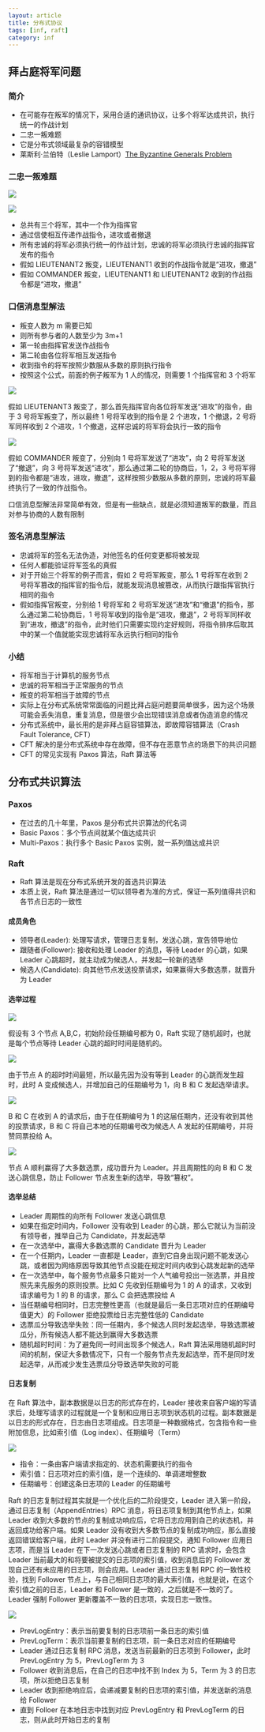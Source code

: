 ```yaml
---
layout: article
title: 分布式协议
tags: [inf, raft]
category: inf
---
```


## 拜占庭将军问题

### 简介

- 在可能存在叛军的情况下，采用合适的通讯协议，让多个将军达成共识，执行统一的作战计划
- 二忠一叛难题
- 它是分布式领域最复杂的容错模型
- 莱斯利·兰伯特（Leslie Lamport）[The Byzantine Generals Problem](https://www.microsoft.com/en-us/research/uploads/prod/2016/12/The-Byzantine-Generals-Problem.pdf)

### 二忠一叛难题

![]('/static/images/2020-05-25/bzt1.png')

![]('/static/images/2020-05-25/bzt2.png')

- 总共有三个将军，其中一个作为指挥官
- 通过信使相互传递作战指令，进攻或者撤退
- 所有忠诚的将军必须执行统一的作战计划，忠诚的将军必须执行忠诚的指挥官发布的指令
- 假如 LIEUTENANT2 叛变，LIEUTENANT1 收到的作战指令就是“进攻，撤退”
- 假如 COMMANDER 叛变，LIEUTENANT1 和 LIEUTENANT2 收到的作战指令都是“进攻，撤退”

### 口信消息型解法

- 叛变人数为 m 需要已知
- 则所有参与者的人数至少为 3m+1
- 第一轮由指挥官发送作战指令
- 第二轮由各位将军相互发送指令
- 收到指令的将军按照少数服从多数的原则执行指令
- 按照这个公式，前面的例子叛军为 1 人的情况，则需要 1 个指挥官和 3 个将军

![]('/static/images/2020-05-25/bzt3.png')

假如 LIEUTENANT3 叛变了，那么首先指挥官向各位将军发送“进攻”的指令，由于 3 号将军叛变了，所以最终 1 号将军收到的指令是 2 个进攻，1 个撤退，2 号将军同样收到 2 个进攻，1 个撤退，这样忠诚的将军将会执行一致的指令

![]('/static/images/2020-05-25/bzt4.png')

假如 COMMANDER 叛变了，分别向 1 号将军发送了“进攻”，向 2 号将军发送了“撤退”，向 3 号将军发送“进攻”，那么通过第二轮的协商后，1，2，3 号将军得到的指令都是“进攻，进攻，撤退”，这样按照少数服从多数的原则，忠诚的将军最终执行了一致的作战指令。

口信消息型解法非常简单有效，但是有一些缺点，就是必须知道叛军的数量，而且对参与协商的人数有限制

### 签名消息型解法

- 忠诚将军的签名无法伪造，对他签名的任何变更都将被发现
- 任何人都能验证将军签名的真假
- 对于开始三个将军的例子而言，假如 2 号将军叛变，那么 1 号将军在收到 2 号将军篡改的指挥官的指令后，就能发现消息被篡改，从而执行跟指挥官执行相同的指令
- 假如指挥官叛变，分别给 1 号将军和 2 号将军发送“进攻”和“撤退”的指令，那么通过第二轮协商后，1 号将军收到的指令是“进攻，撤退”，2 号将军同样收到“进攻，撤退”的指令，此时他们只需要实现约定好规则，将指令排序后取其中的某一个值就能实现忠诚将军永远执行相同的指令

### 小结

- 将军相当于计算机的服务节点
- 忠诚的将军相当于正常服务的节点
- 叛变的将军相当于故障的节点
- 实际上在分布式系统常常面临的问题比拜占庭问题要简单很多，因为这个场景可能会丢失消息，重复消息，但是很少会出现错误消息或者伪造消息的情况
- 分布式系统中，最长用的是非拜占庭容错算法，即故障容错算法（Crash Fault Tolerance, CFT）
- CFT 解决的是分布式系统中存在故障，但不存在恶意节点的场景下的共识问题
- CFT 的常见实现有 Paxos 算法，Raft 算法等

## 分布式共识算法

### Paxos

- 在过去的几十年里，Paxos 是分布式共识算法的代名词
- Basic Paxos：多个节点间就某个值达成共识
- Multi-Paxos：执行多个 Basic Paxos 实例，就一系列值达成共识

### Raft

- Raft 算法是现在分布式系统开发的首选共识算法
- 本质上说，Raft 算法是通过一切以领导者为准的方式，保证一系列值得共识和各节点日志的一致性

#### 成员角色

- 领导者(Leader): 处理写请求，管理日志复制，发送心跳，宣告领导地位
- 跟随者(Follower): 接收和处理 Leader 的消息，等待 Leader 的心跳，如果 Leader 心跳超时，就主动成为候选人，并发起一轮新的选举
- 候选人(Candidate): 向其他节点发送投票请求，如果赢得大多数选票，就晋升为 Leader

#### 选举过程

![]('/static/images/2020-05-25/raft1.png')

假设有 3 个节点 A,B,C，初始阶段任期编号都为 0，Raft 实现了随机超时，也就是每个节点等待 Leader 心跳的超时时间是随机的。

![]('/static/images/2020-05-25/raft2.png')

由于节点 A 的超时时间最短，所以最先因为没有等到 Leader 的心跳而发生超时，此时 A 变成候选人，并增加自己的任期编号为 1，向 B 和 C 发起选举请求。

![]('/static/images/2020-05-25/raft3.png')

B 和 C 在收到 A 的请求后，由于在任期编号为 1 的这届任期内，还没有收到其他的投票请求，B 和 C 将自己本地的任期编号改为候选人 A 发起的任期编号，并将赞同票投给 A。

![]('/static/images/2020-05-25/raft4.png')

节点 A 顺利赢得了大多数选票，成功晋升为 Leader。并且周期性的向 B 和 C 发送心跳信息，防止 Follower 节点发生新的选举，导致“篡权”。

#### 选举总结

- Leader 周期性的向所有 Follower 发送心跳信息
- 如果在指定时间内，Follower 没有收到 Leader 的心跳，那么它就认为当前没有领导者，推举自己为 Candidate，并发起选举
- 在一次选举中，赢得大多数选票的 Candidate 晋升为 Leader
- 在一个任期内，Leader 一直都是 Leader，直到它自身出现问题不能发送心跳，或者因为网络原因导致其他节点没能在规定时间内收到心跳发起新的选举
- 在一次选举中，每个服务节点最多只能对一个人气编号投出一张选票，并且按照先来先服务的原则投票。比如 C 先收到任期编号为 1 的 A 的请求，又收到请求编号为 1 的 B 的请求，那么 C 会把选票投给 A
- 当任期编号相同时，日志完整性更高（也就是最后一条日志项对应的任期编号值更大）的 Follower 拒绝投票给日志完整性低的 Candidate
- 选票瓜分导致选举失败：同一任期内，多个候选人同时发起选举，导致选票被瓜分，所有候选人都不能达到赢得大多数选票
- 随机超时时间：为了避免同一时间出现多个候选人，Raft 算法采用随机超时时间的机制，保证大多数情况下，只有一个服务节点先发起选举，而不是同时发起选举，从而减少发生选票瓜分导致选举失败的可能

#### 日志复制

在 Raft 算法中，副本数据是以日志的形式存在的，Leader 接收来自客户端的写请求后，处理写请求的过程就是一个复制和应用日志项到状态机的过程。副本数据是以日志的形式存在，日志由日志项组成。日志项是一种数据格式，包含指令和一些附加信息，比如索引值（Log index）、任期编号（Term）

![]('/static/images/2020-05-25/raft5.png')

- 指令：一条由客户端请求指定的、状态机需要执行的指令
- 索引值：日志项对应的索引值，是一个连续的、单调递增整数
- 任期编号：创建这条日志项的 Leader 的任期编号

Raft 的日志复制过程其实就是一个优化后的二阶段提交，Leader 进入第一阶段，通过日志复制（AppendEntries）RPC 消息，将日志项复制到其他节点上，如果 Leader 收到大多数的节点的复制成功响应后，它将日志应用到自己的状态机，并返回成功给客户端。如果 Leader 没有收到大多数节点的复制成功响应，那么直接返回错误给客户端，此时 Leader 并没有进行二阶段提交，通知 Follower 应用日志项，而是当 Leader 在下一次发送心跳或者日志复制的 RPC 请求时，会包含 Leader 当前最大的和将要被提交的日志项的索引值，收到消息后的 Follower 发现自己还有未应用的日志项，则会应用。Leader 通过日志复制 RPC 的一致性校验，找到 Follower 节点上，与自己相同日志项的最大索引值，也就是说，在这个索引值之前的日志，Leader 和 Follower 是一致的，之后就是不一致的了。Leader 强制 Follower 更新覆盖不一致的日志项，实现日志一致性。

![]('/static/images/2020-05-25/raft6.png')

- PrevLogEntry：表示当前要复制的日志项前一条日志的索引值
- PrevLogTerm：表示当前要复制的日志项，前一条日志对应的任期编号
- Leader 通过日志复制 RPC 消息，发送当前最新的日志项到 Follower，此时 PrevLogEntry 为 5，PrevLogTerm 为 3
- Follower 收到消息后，在自己的日志中找不到 Index 为 5，Term 为 3 的日志项，所以拒绝日志复制
- Leader 收到拒绝响应后，会递减要复制的日志项的索引值，并发送新的消息给 Follower
- 直到 Folloer 在本地日志中找到对应 PrevLogEntry 和 PrevLogTerm 的日志，则从此时开始日志的复制
